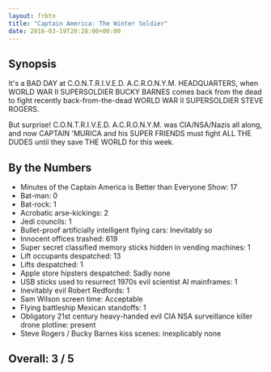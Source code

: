 ```yaml
---
layout: frbtn
title: "Captain America: The Winter Soldier"
date: 2016-03-19T20:28:00+00:00
---
```


## Synopsis

It's a BAD DAY at C.O.N.T.R.I.V.E.D. A.C.R.O.N.Y.M. HEADQUARTERS, when WORLD WAR II SUPERSOLDIER BUCKY BARNES comes back from the dead to fight recently back-from-the-dead WORLD WAR II SUPERSOLDIER STEVE ROGERS.

But surprise! C.O.N.T.R.I.V.E.D. A.C.R.O.N.Y.M. was CIA/NSA/Nazis all along, and now CAPTAIN 'MURICA and his SUPER FRIENDS must fight ALL THE DUDES until they save THE WORLD for this week.

## By the Numbers

* Minutes of the Captain America is Better than Everyone Show: 17
* Bat-man: 0
* Bat-rock: 1
* Acrobatic arse-kickings: 2
* Jedi councils: 1
* Bullet-proof artificially intelligent flying cars: Inevitably so
* Innocent offices trashed: 619
* Super secret classified memory sticks hidden in vending machines: 1
* Lift occupants despatched: 13
* Lifts despatched: 1
* Apple store hipsters despatched: Sadly none
* USB sticks used to resurrect 1970s evil scientist AI mainframes: 1
* Inevitably evil Robert Redfords: 1
* Sam Wilson screen time: Acceptable
* Flying battleship Mexican standoffs: 1
* Obligatory 21st century heavy-handed evil CIA NSA surveillance killer drone plotline: present
* Steve Rogers / Bucky Barnes kiss scenes: inexplicably none

## Overall: 3 / 5
